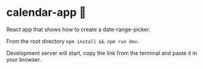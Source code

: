 # calendar-app :calendar:
React app that shows how to create a date-range-picker.

From the root directory `npm install && npm run dev`. 

Development server will start, copy the link from the terminal and paste it in your browser.
